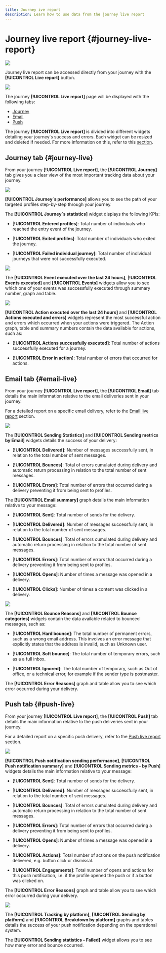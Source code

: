 ```yaml
---
title: Journey ive report
description: Learn how to use data from the journey live report
---
```

# Journey live report {#journey-live-report}

![](../assets/do-not-localize/badge.png)

Journey live report can be accessed directly from your journey with the **[!UICONTROL Live report]** button. 

![](../assets/report_1.png)

The journey **[!UICONTROL Live report]** page will be displayed with the following tabs:

* [Journey](#journey-live)
* [Email](#email-live)
* [Push](#push-live)

The journey **[!UICONTROL Live report]** is divided into different widgets detailing your journey's success and errors. Each widget can be resized and deleted if needed. For more information on this, refer to this [section](live-report.md#modify-dashboard).

## Journey tab {#journey-live}

From your journey **[!UICONTROL Live report]**, the **[!UICONTROL Journey]** tab gives you a clear view of the most important tracking data about your journey.

![](../assets/report_journey_2.png)

**[!UICONTROL Journey`s performance]** allows you to see the path of your targeted profiles step-by-step through your journey.

The **[!UICONTROL Journey`s statistics]** widget displays the following KPIs:

* **[!UICONTROL Entered profiles]**: Total number of individuals who reached the entry event of the journey.

* **[!UICONTROL Exited profiles]**: Total number of individuals who exited the journey.

* **[!UICONTROL Failed individual journey]**: Total number of individual journeys that were not successfully executed.

![](../assets/report_journey_3.png)

The **[!UICONTROL Event executed over the last 24 hours]**, **[!UICONTROL Events executed]** and **[!UICONTROL Events]** widgets allow you to see which one of your events was successfully executed through summary number, graph and table.

![](../assets/report_journey_4.png)

**[!UICONTROL Action executed over the last 24 hours]** and **[!UICONTROL Actions executed and errors]** widgets represent the most successful action and errors which occurred when your actions were triggered. The Action graph, table and summary numbers contain the data available for actions, such as:

* **[!UICONTROL Actions successfully executed]**: Total number of actions successfully executed for a journey.

* **[!UICONTROL Error in action]**: Total number of errors that occurred for actions.

## Email tab {#email-live}

From your journey **[!UICONTROL Live report]**, the **[!UICONTROL Email]** tab details the main information relative to the email deliveries sent in your journey.

For a detailed report on a specific email delivery, refer to the [Email live report](email-live-report.md) section.

![](../assets/report_email_1.png)

The **[!UICONTROL Sending Statistics]** and **[!UICONTROL Sending metrics by Email]** widgets details the success of your delivery:

* **[!UICONTROL Delivered]**: Number of messages successfully sent, in relation to the total number of sent messages.

* **[!UICONTROL Bounces]**: Total of errors cumulated during delivery and automatic return processing in relation to the total number of sent messages.

* **[!UICONTROL Errors]**: Total number of errors that occurred during a delivery preventing it from being sent to profiles.

<!--Hard and bounce - by Email-->

The **[!UICONTROL Email summary]** graph details the main information relative to your message:

* **[!UICONTROL Sent]**: Total number of sends for the delivery.

* **[!UICONTROL Delivered]**: Number of messages successfully sent, in relation to the total number of sent messages.

* **[!UICONTROL Bounces]**: Total of errors cumulated during delivery and automatic return processing in relation to the total number of sent messages.

* **[!UICONTROL Errors]**: Total number of errors that occurred during a delivery preventing it from being sent to profiles.

* **[!UICONTROL Opens]**: Number of times a message was opened in a delivery.

* **[!UICONTROL Clicks]**: Number of times a content was clicked in a delivery.

![](../assets/report_email_2.png)

The **[!UICONTROL Bounce Reasons]** and **[!UICONTROL Bounce categories]** widgets contain the data available related to bounced messages, such as:

* **[!UICONTROL Hard bounce]**: The total number of permanent errors, such as a wrong email address. This involves an error message that explicitly states that the address is invalid, such as Unknown user.

* **[!UICONTROL Soft bounce]**: The total number of temporary errors, such as a a full inbox.

* **[!UICONTROL Ignored]**: The total number of temporary, such as Out of office, or a technical error, for example if the sender type is postmaster.

The **[!UICONTROL Error Reasons]** graph and table allow you to see which error occurred during your delivery.

## Push tab {#push-live}

From your journey **[!UICONTROL Live report]**, the **[!UICONTROL Push]** tab details the main information relative to the push deliveries sent in your journey.

For a detailed report on a specific push delivery, refer to the [Push live report](push-live-report.md) section.

![](../assets/report_push_1.png)

**[!UICONTROL Push notification sending performance]**, **[!UICONTROL Push notification summary]** and **[!UICONTROL Sending metrics - by Push]** widgets details the main information relative to your message:

* **[!UICONTROL Sent]**: Total number of sends for the delivery.

* **[!UICONTROL Delivered]**: Number of messages successfully sent, in relation to the total number of sent messages.

* **[!UICONTROL Bounces]**: Total of errors cumulated during delivery and automatic return processing in relation to the total number of sent messages.

* **[!UICONTROL Errors]**: Total number of errors that occurred during a delivery preventing it from being sent to profiles.

* **[!UICONTROL Opens]**: Number of times a message was opened in a delivery.

* **[!UICONTROL Actions]**: Total number of actions on the push notification delivered, e.g. button click or dismissal.

* **[!UICONTROL Engagements]**: Total number of opens and actions for this push notification, i.e. if the profile opened the push or if a button was clicked on.

The **[!UICONTROL Error Reasons]** graph and table allow you to see which error occurred during your delivery.

![](../assets/report_push_2.png)

The **[!UICONTROL Tracking by platform]**, **[!UICONTROL Sending by platform]** and **[!UICONTROL Breakdown by platform]** graphs and tables details the success of your push notification depending on the operational system.

The **[!UICONTROL Sending statistics - Failed]** widget allows you to see how many error and bounce occurred.

